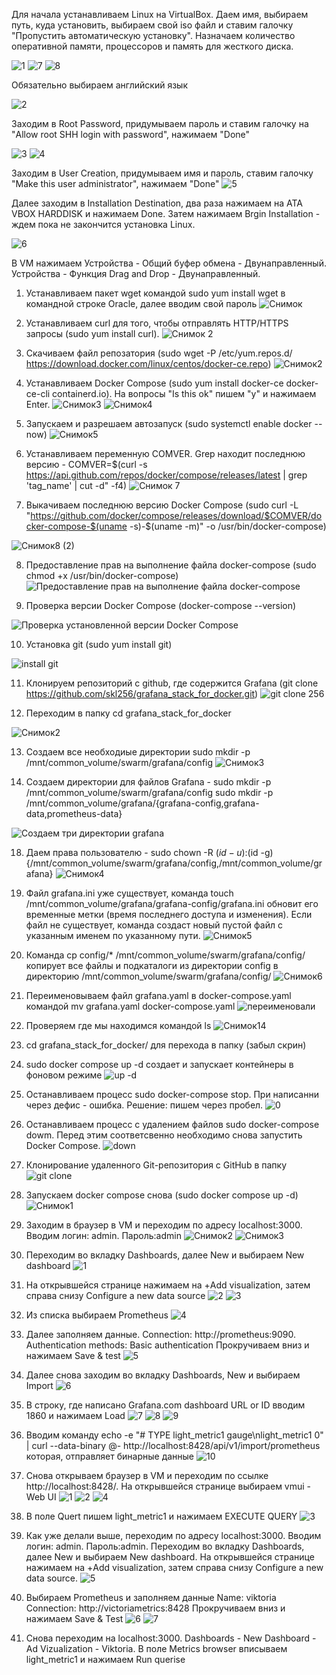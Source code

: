 Для начала устанавливаем Linux на VirtualBox. Даем имя, выбираем путь, куда установить, выбираем свой iso файл и ставим галочку "Пропустить автоматическую установку". Назначаем количество оперативной памяти, процессоров и память для жесткого диска.

![1](https://github.com/user-attachments/assets/b288bd3f-ac5a-4b7b-b3cb-80fcb87877a5)
![7](https://github.com/user-attachments/assets/70a6fdd3-c23b-43bc-bf64-c0e28dd4b782)
![8](https://github.com/user-attachments/assets/8555c572-4d85-4b39-b259-c0c2cc68319d)

Обязательно выбираем английский язык

![2](https://github.com/user-attachments/assets/a6d2ccb6-bb2d-47be-a24e-bcd28b5eea4e)

Заходим в Root Password, придумываем пароль и ставим галочку на "Allow root SHH login with password", нажимаем "Done"

![3](https://github.com/user-attachments/assets/1d008b97-d90c-4549-8f79-95adcad0a7bc)
![4](https://github.com/user-attachments/assets/92dbf475-0b21-4009-ab00-a7712df0aee8)

Заходим в User Creation, придумываем имя и пароль, ставим галочку "Make this user administrator", нажимаем "Done"
![5](https://github.com/user-attachments/assets/8aac25e5-657a-4b63-8c4e-be45070715a1)

Далее заходим в Installation Destination, два раза нажимаем на ATA VBOX HARDDISK и нажимаем Done. Затем нажимаем Brgin Installation - ждем пока не закончится установка Linux.

![6](https://github.com/user-attachments/assets/5ed99ca9-1e2c-4589-97a0-f4126aa5ba22)

В VM нажимаем Устройства - Общий буфер обмена - Двунаправленный. Устройства - Функция Drag and Drop - Двунаправленный.






1. Устанавливаем пакет wget командой sudo yum install wget в командной строке Oracle, далее вводим свой пароль
![Снимок](https://github.com/user-attachments/assets/68d8ded3-7bb5-40ad-b6b2-2623858b2c06)


2. Устанавливаем curl для того, чтобы отправлять HTTP/HTTPS запросы (sudo yum install curl).
![Снимок 2](https://github.com/user-attachments/assets/f17c27b9-b3f5-4996-b85d-ae2436321811)

3. Скачиваем файл репозатория (sudo wget -P /etc/yum.repos.d/ https://download.docker.com/linux/centos/docker-ce.repo)
![Снимок2](https://github.com/user-attachments/assets/db45030e-a36a-4aef-88c1-940081aac031)

4. Устанавливаем Docker Compose (sudo yum install docker-ce docker-ce-cli containerd.io). На вопросы "Is this ok" пишем "y" и нажимаем Enter.
![Снимок3](https://github.com/user-attachments/assets/ed679c89-c1b6-4a1e-9ca3-95d11d52e980)
![Снимок4](https://github.com/user-attachments/assets/e9a8333a-2c92-49e2-9f2f-f7ff3304623c)

5. Запускаем и разрешаем автозапуск (sudo systemctl enable docker --now)
![Снимок5](https://github.com/user-attachments/assets/913211e4-f5d2-45c8-a49c-011821518a16)

6. Устанавливаем переменную COMVER. Grep находит последнюю версию - COMVER=$(curl -s https://api.github.com/repos/docker/compose/releases/latest | grep 'tag_name' | cut -d\" -f4)
![Снимок 7](https://github.com/user-attachments/assets/990a8b72-9d95-4e16-9d6c-e7462c1c2b24)

7. Выкачиваем последнюю версию Docker Compose (sudo curl -L "https://github.com/docker/compose/releases/download/$COMVER/docker-compose-$(uname -s)-$(uname -m)" -o /usr/bin/docker-compose)

![Снимок8 (2)](https://github.com/user-attachments/assets/35f4b2a0-d432-4a4e-be79-75002e50ffdb)

8. Предоставление прав на выполнение файла docker-compose (sudo chmod +x /usr/bin/docker-compose)
![Предоставление прав на выполнение файла docker-compose](https://github.com/user-attachments/assets/71b15fb8-8e29-4086-9a1e-b90098ddc1b9)

9. Проверка версии Docker Compose (docker-compose --version)

 ![Проверка установленной версии Docker Compose](https://github.com/user-attachments/assets/021afd35-a7c5-4fed-85b1-90300157c847)


10. Установка git (sudo yum install git)

![install git](https://github.com/user-attachments/assets/5f2bb5b7-d77f-40c8-825f-347996132660)

11. Клонируем репозиторий с github, где содержится Grafana (git clone https://github.com/skl256/grafana_stack_for_docker.git)
![git clone 256](https://github.com/user-attachments/assets/34de07e6-5f30-4905-8df3-b8fb6bcd951d)

12. Переходим в папку cd grafana_stack_for_docker

![Снимок2](https://github.com/user-attachments/assets/9e0e968b-590e-45e1-9962-94f1eba3a0df)

13. Создаем все необходиые директории sudo mkdir -p /mnt/common_volume/swarm/grafana/config
![Снимок3](https://github.com/user-attachments/assets/c8a14b4c-6978-4a57-b3cf-26f37666f5ca)

17. Создаем директории для файлов Grafana - sudo mkdir -p /mnt/common_volume/swarm/grafana/config sudo mkdir -p /mnt/common_volume/grafana/{grafana-config,grafana-data,prometheus-data}

![Создаем три директории grafana](https://github.com/user-attachments/assets/e333b1df-10a5-4613-a108-c6132ce354d2)

18. Даем права пользователю - sudo chown -R $(id -u):$(id -g) {/mnt/common_volume/swarm/grafana/config,/mnt/common_volume/grafana}
![Снимок4](https://github.com/user-attachments/assets/16472bfc-5904-47c0-960b-9ae3722fbd9f)

19. Файл grafana.ini уже существует, команда touch /mnt/common_volume/grafana/grafana-config/grafana.ini обновит его временные метки (время последнего доступа и изменения). Если файл не существует, команда создаст новый пустой файл с указанным именем по указанному пути.
![Снимок5](https://github.com/user-attachments/assets/e78e70d3-0337-4dc1-832e-82a28971a703)

20. Команда cp config/* /mnt/common_volume/swarm/grafana/config/ копирует все файлы и подкаталоги из директории config в директорию /mnt/common_volume/swarm/grafana/config/
![Снимок6](https://github.com/user-attachments/assets/1df5ed62-a158-47fb-961b-1061ce6601b5)

21. Переименовываем файл grafana.yaml в docker-compose.yaml командой mv grafana.yaml docker-compose.yaml
![переименовали](https://github.com/user-attachments/assets/708d0db7-de2a-4c89-9ce5-542ee6c9e259)

22. Проверяем где мы находимся командой ls
![Снимок14](https://github.com/user-attachments/assets/0dac4392-d45f-4bc8-b509-396e4f481e86)

23. cd grafana_stack_for_docker/ для перехода в папку (забыл скрин)

24. sudo docker compose up -d создает и запускает контейнеры в фоновом режиме
![up -d](https://github.com/user-attachments/assets/2f1acfa5-b5a1-4623-877b-3088b72e6281)

25. Останавливаем процесс sudo docker-compose stop. При написанни через дефис - ошибка. Решение: пишем через пробел.
![0](https://github.com/user-attachments/assets/3e7530ac-b74e-4cf3-89f1-9ac5f7ed4fbe)

26. Останавливаем процесс с удалением  файлов sudo docker-compose dowm. Перед этим соответсвенно необходимо снова запустить Docker Compose.
![down](https://github.com/user-attachments/assets/1668c742-f174-4b53-af94-effed47cd9e2)

27. Клонирование удаленного Git-репозитория с GitHub в папку
![git clone](https://github.com/user-attachments/assets/690afd95-bb97-4c9e-9767-04d5cf5c8f4c)

28. Запускаем docker compose снова (sudo docker compose up -d)
![Снимок1](https://github.com/user-attachments/assets/aeb98180-6a39-4502-a80d-eec476d9da18)

29. Заходим в браузер в VM и переходим по адресу localhost:3000. Вводим логин: admin. Пароль:admin
![Снимок2](https://github.com/user-attachments/assets/62a103a1-b9a7-4614-bb6a-a10a8d58f27e)
![Снимок3](https://github.com/user-attachments/assets/d2eb097b-36c8-4461-8dec-6d3792e47680)

30. Переходим во вкладку Dashboards, далее New и выбираем New dashboard
![1](https://github.com/user-attachments/assets/9c1e874c-d3c9-4e7c-80f6-69880b3a27d8)

31. На открывшейся странице нажимаем на +Add visualization, затем справа снизу Configure a new data source
![2](https://github.com/user-attachments/assets/03a10b71-1379-4972-9f4a-3780affc487c)
![3](https://github.com/user-attachments/assets/3f6eab5f-11eb-4929-9055-2be899e2ba14)

32. Из списка выбираем Prometheus
![4](https://github.com/user-attachments/assets/8447e1a4-2db8-4a79-89d9-72e08d8031e6)

33. Далее заполняем данные.
Connection: http://prometheus:9090.
Authentication methods: Basic authentication
Прокручиваем вниз и нажимаем Save & test
![5](https://github.com/user-attachments/assets/20fbfbd2-c048-4a68-ba12-c127ebe8607e)

34. Далее снова заходим во вкладку Dashboards, New и выбираем Import
![6](https://github.com/user-attachments/assets/1db6a44e-d2a1-4099-8084-961cac1ada01)

35. В строку, где написано Grafana.com dashboard URL or ID вводим 1860 и нажимаем Load
![7](https://github.com/user-attachments/assets/c0708df6-fbbc-443d-a64a-2b7f6ef738a3)
![8](https://github.com/user-attachments/assets/4dc9d768-9230-42a0-a5d7-bde7c59df877)
![9](https://github.com/user-attachments/assets/269d7adb-6414-413c-9459-9f95ebdc9851)

36. Вводим команду echo -e "# TYPE light_metric1 gauge\nlight_metric1 0" | curl --data-binary @- http://localhost:8428/api/v1/import/prometheus которая, отправляет бинарные данные
![10](https://github.com/user-attachments/assets/18e24328-f89f-4311-a5e3-ad4a621c155c)

37. Снова открываем браузер в VM и переходим по ссылке http://localhost:8428/. На открывшейся странице выбираем vmui - Web UI
![1](https://github.com/user-attachments/assets/a7aff313-333c-4488-9650-fc8b4896da29)
![2](https://github.com/user-attachments/assets/1560106a-25bb-4b8f-b5c7-0c735878da65)
![4](https://github.com/user-attachments/assets/40a7c537-3ef0-4609-b830-0ec05b0b6980)


38. В поле Quert пишем light_metric1 и нажимаем EXECUTE QUERY
![3](https://github.com/user-attachments/assets/9255ec59-2e66-46da-ba00-13f48dc87cd4)


39. Как уже делали выше, переходим по адресу localhost:3000. Вводим логин: admin. Пароль:admin. Переходим во вкладку Dashboards, далее New и выбираем New dashboard. На открывшейся странице нажимаем на +Add visualization, затем справа снизу Configure a new data source.
![5](https://github.com/user-attachments/assets/9fca23f6-cead-4489-95a7-416e8c5ea969)

40. Выбираем Prometheus и заполняем данные
Name: viktoria
Connection: http://victoriametrics:8428
Прокручиваем вниз и нажимаем Save & Test
![6](https://github.com/user-attachments/assets/fbc9177a-84bc-4e21-8d7e-45f304a70ab9)
![7](https://github.com/user-attachments/assets/4974eebd-5d73-4e13-9708-c0d7e16cc3ce)

41. Снова переходим на localhost:3000. Dashboards - New Dashboard - Ad Vizualization - Viktoria. В поле Metrics browser вписываем light_metric1 и нажимаем Run querise






















